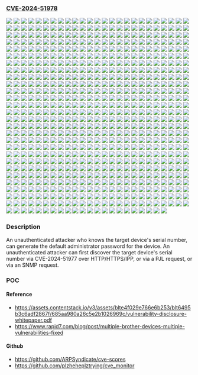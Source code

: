 ### [CVE-2024-51978](https://cve.mitre.org/cgi-bin/cvename.cgi?name=CVE-2024-51978)
![](https://img.shields.io/static/v1?label=Product&message=ADS-1250W&color=blue)
![](https://img.shields.io/static/v1?label=Product&message=ADS-1350W&color=blue)
![](https://img.shields.io/static/v1?label=Product&message=ADS-1700W&color=blue)
![](https://img.shields.io/static/v1?label=Product&message=ADS-1800W&color=blue)
![](https://img.shields.io/static/v1?label=Product&message=ADS-2400N&color=blue)
![](https://img.shields.io/static/v1?label=Product&message=ADS-2700W&color=blue)
![](https://img.shields.io/static/v1?label=Product&message=ADS-2700We&color=blue)
![](https://img.shields.io/static/v1?label=Product&message=ADS-2800W&color=blue)
![](https://img.shields.io/static/v1?label=Product&message=ADS-3000N&color=blue)
![](https://img.shields.io/static/v1?label=Product&message=ADS-3300W&color=blue)
![](https://img.shields.io/static/v1?label=Product&message=ADS-3600W&color=blue)
![](https://img.shields.io/static/v1?label=Product&message=ADS-4300N&color=blue)
![](https://img.shields.io/static/v1?label=Product&message=ADS-4500W&color=blue)
![](https://img.shields.io/static/v1?label=Product&message=ADS-4700W&color=blue)
![](https://img.shields.io/static/v1?label=Product&message=ADS-4900W&color=blue)
![](https://img.shields.io/static/v1?label=Product&message=DCP-1610W&color=blue)
![](https://img.shields.io/static/v1?label=Product&message=DCP-1610WE&color=blue)
![](https://img.shields.io/static/v1?label=Product&message=DCP-1610WR&color=blue)
![](https://img.shields.io/static/v1?label=Product&message=DCP-1612W&color=blue)
![](https://img.shields.io/static/v1?label=Product&message=DCP-1612WE&color=blue)
![](https://img.shields.io/static/v1?label=Product&message=DCP-1612WR&color=blue)
![](https://img.shields.io/static/v1?label=Product&message=DCP-1615NW&color=blue)
![](https://img.shields.io/static/v1?label=Product&message=DCP-1616NW&color=blue)
![](https://img.shields.io/static/v1?label=Product&message=DCP-1617NW&color=blue)
![](https://img.shields.io/static/v1?label=Product&message=DCP-1618W&color=blue)
![](https://img.shields.io/static/v1?label=Product&message=DCP-1622WE&color=blue)
![](https://img.shields.io/static/v1?label=Product&message=DCP-1623WE&color=blue)
![](https://img.shields.io/static/v1?label=Product&message=DCP-1623WR&color=blue)
![](https://img.shields.io/static/v1?label=Product&message=DCP-7090DW&color=blue)
![](https://img.shields.io/static/v1?label=Product&message=DCP-7180DN&color=blue)
![](https://img.shields.io/static/v1?label=Product&message=DCP-7189DW&color=blue)
![](https://img.shields.io/static/v1?label=Product&message=DCP-7190DN&color=blue)
![](https://img.shields.io/static/v1?label=Product&message=DCP-7190DW&color=blue)
![](https://img.shields.io/static/v1?label=Product&message=DCP-7195DW&color=blue)
![](https://img.shields.io/static/v1?label=Product&message=DCP-9030CDN&color=blue)
![](https://img.shields.io/static/v1?label=Product&message=DCP-B7520DW&color=blue)
![](https://img.shields.io/static/v1?label=Product&message=DCP-B7530DN&color=blue)
![](https://img.shields.io/static/v1?label=Product&message=DCP-B7535DW&color=blue)
![](https://img.shields.io/static/v1?label=Product&message=DCP-B7548W&color=blue)
![](https://img.shields.io/static/v1?label=Product&message=DCP-B7558W&color=blue)
![](https://img.shields.io/static/v1?label=Product&message=DCP-B7578DW&color=blue)
![](https://img.shields.io/static/v1?label=Product&message=DCP-B7600D&color=blue)
![](https://img.shields.io/static/v1?label=Product&message=DCP-B7600DB&color=blue)
![](https://img.shields.io/static/v1?label=Product&message=DCP-B7608W&color=blue)
![](https://img.shields.io/static/v1?label=Product&message=DCP-B7620DW&color=blue)
![](https://img.shields.io/static/v1?label=Product&message=DCP-B7620DWB&color=blue)
![](https://img.shields.io/static/v1?label=Product&message=DCP-B7628DW&color=blue)
![](https://img.shields.io/static/v1?label=Product&message=DCP-B7638DN&color=blue)
![](https://img.shields.io/static/v1?label=Product&message=DCP-B7640DW&color=blue)
![](https://img.shields.io/static/v1?label=Product&message=DCP-B7640DWB&color=blue)
![](https://img.shields.io/static/v1?label=Product&message=DCP-B7648DW&color=blue)
![](https://img.shields.io/static/v1?label=Product&message=DCP-B7650DW&color=blue)
![](https://img.shields.io/static/v1?label=Product&message=DCP-B7658DW&color=blue)
![](https://img.shields.io/static/v1?label=Product&message=DCP-C1210N&color=blue)
![](https://img.shields.io/static/v1?label=Product&message=DCP-C421W&color=blue)
![](https://img.shields.io/static/v1?label=Product&message=DCP-J1050DW&color=blue)
![](https://img.shields.io/static/v1?label=Product&message=DCP-J1100DW&color=blue)
![](https://img.shields.io/static/v1?label=Product&message=DCP-J1140DW&color=blue)
![](https://img.shields.io/static/v1?label=Product&message=DCP-J1200N&color=blue)
![](https://img.shields.io/static/v1?label=Product&message=DCP-J1200W(XL)&color=blue)
![](https://img.shields.io/static/v1?label=Product&message=DCP-J1200WE&color=blue)
![](https://img.shields.io/static/v1?label=Product&message=DCP-J1203N&color=blue)
![](https://img.shields.io/static/v1?label=Product&message=DCP-J1700DW&color=blue)
![](https://img.shields.io/static/v1?label=Product&message=DCP-J1800DW&color=blue)
![](https://img.shields.io/static/v1?label=Product&message=DCP-J1800N&color=blue)
![](https://img.shields.io/static/v1?label=Product&message=DCP-J4140N&color=blue)
![](https://img.shields.io/static/v1?label=Product&message=DCP-J4143N&color=blue)
![](https://img.shields.io/static/v1?label=Product&message=DCP-J4543N&color=blue)
![](https://img.shields.io/static/v1?label=Product&message=DCP-J526N&color=blue)
![](https://img.shields.io/static/v1?label=Product&message=DCP-J528N&color=blue)
![](https://img.shields.io/static/v1?label=Product&message=DCP-J572DW&color=blue)
![](https://img.shields.io/static/v1?label=Product&message=DCP-J572N&color=blue)
![](https://img.shields.io/static/v1?label=Product&message=DCP-J577N&color=blue)
![](https://img.shields.io/static/v1?label=Product&message=DCP-J582N&color=blue)
![](https://img.shields.io/static/v1?label=Product&message=DCP-J587N&color=blue)
![](https://img.shields.io/static/v1?label=Product&message=DCP-J772DW&color=blue)
![](https://img.shields.io/static/v1?label=Product&message=DCP-J774DW&color=blue)
![](https://img.shields.io/static/v1?label=Product&message=DCP-J914N&color=blue)
![](https://img.shields.io/static/v1?label=Product&message=DCP-J915N&color=blue)
![](https://img.shields.io/static/v1?label=Product&message=DCP-J928N-WB&color=blue)
![](https://img.shields.io/static/v1?label=Product&message=DCP-J972N&color=blue)
![](https://img.shields.io/static/v1?label=Product&message=DCP-J973N-W%2FB&color=blue)
![](https://img.shields.io/static/v1?label=Product&message=DCP-J978N-W%2FB&color=blue)
![](https://img.shields.io/static/v1?label=Product&message=DCP-J981N&color=blue)
![](https://img.shields.io/static/v1?label=Product&message=DCP-J982N-W%2FB&color=blue)
![](https://img.shields.io/static/v1?label=Product&message=DCP-J987N-B&color=blue)
![](https://img.shields.io/static/v1?label=Product&message=DCP-J987N-W&color=blue)
![](https://img.shields.io/static/v1?label=Product&message=DCP-J988N&color=blue)
![](https://img.shields.io/static/v1?label=Product&message=DCP-L1630W&color=blue)
![](https://img.shields.io/static/v1?label=Product&message=DCP-L1632W&color=blue)
![](https://img.shields.io/static/v1?label=Product&message=DCP-L1638W&color=blue)
![](https://img.shields.io/static/v1?label=Product&message=DCP-L1848W&color=blue)
![](https://img.shields.io/static/v1?label=Product&message=DCP-L2508DW&color=blue)
![](https://img.shields.io/static/v1?label=Product&message=DCP-L2518DW&color=blue)
![](https://img.shields.io/static/v1?label=Product&message=DCP-L2520DW&color=blue)
![](https://img.shields.io/static/v1?label=Product&message=DCP-L2520DWR&color=blue)
![](https://img.shields.io/static/v1?label=Product&message=DCP-L2530DW&color=blue)
![](https://img.shields.io/static/v1?label=Product&message=DCP-L2530DWR&color=blue)
![](https://img.shields.io/static/v1?label=Product&message=DCP-L2531DW&color=blue)
![](https://img.shields.io/static/v1?label=Product&message=DCP-L2532DW&color=blue)
![](https://img.shields.io/static/v1?label=Product&message=DCP-L2535DW&color=blue)
![](https://img.shields.io/static/v1?label=Product&message=DCP-L2537DW&color=blue)
![](https://img.shields.io/static/v1?label=Product&message=DCP-L2540DN&color=blue)
![](https://img.shields.io/static/v1?label=Product&message=DCP-L2540DNR&color=blue)
![](https://img.shields.io/static/v1?label=Product&message=DCP-L2540DW&color=blue)
![](https://img.shields.io/static/v1?label=Product&message=DCP-L2541DW&color=blue)
![](https://img.shields.io/static/v1?label=Product&message=DCP-L2548DW&color=blue)
![](https://img.shields.io/static/v1?label=Product&message=DCP-L2550DN&color=blue)
![](https://img.shields.io/static/v1?label=Product&message=DCP-L2550DNR&color=blue)
![](https://img.shields.io/static/v1?label=Product&message=DCP-L2550DW&color=blue)
![](https://img.shields.io/static/v1?label=Product&message=DCP-L2550DW(TWN)&color=blue)
![](https://img.shields.io/static/v1?label=Product&message=DCP-L2551DN&color=blue)
![](https://img.shields.io/static/v1?label=Product&message=DCP-L2551DW&color=blue)
![](https://img.shields.io/static/v1?label=Product&message=DCP-L2552DN&color=blue)
![](https://img.shields.io/static/v1?label=Product&message=DCP-L2560DW&color=blue)
![](https://img.shields.io/static/v1?label=Product&message=DCP-L2560DWR&color=blue)
![](https://img.shields.io/static/v1?label=Product&message=DCP-L2600D&color=blue)
![](https://img.shields.io/static/v1?label=Product&message=DCP-L2600DW&color=blue)
![](https://img.shields.io/static/v1?label=Product&message=DCP-L2605DW&color=blue)
![](https://img.shields.io/static/v1?label=Product&message=DCP-L2620DW&color=blue)
![](https://img.shields.io/static/v1?label=Product&message=DCP-L2622DW&color=blue)
![](https://img.shields.io/static/v1?label=Product&message=DCP-L2625DW&color=blue)
![](https://img.shields.io/static/v1?label=Product&message=DCP-L2627DW&color=blue)
![](https://img.shields.io/static/v1?label=Product&message=DCP-L2627DWE&color=blue)
![](https://img.shields.io/static/v1?label=Product&message=DCP-L2627DWXL&color=blue)
![](https://img.shields.io/static/v1?label=Product&message=DCP-L2628DW&color=blue)
![](https://img.shields.io/static/v1?label=Product&message=DCP-L2640DN&color=blue)
![](https://img.shields.io/static/v1?label=Product&message=DCP-L2640DW&color=blue)
![](https://img.shields.io/static/v1?label=Product&message=DCP-L2647DW&color=blue)
![](https://img.shields.io/static/v1?label=Product&message=DCP-L2648DW&color=blue)
![](https://img.shields.io/static/v1?label=Product&message=DCP-L2660DW&color=blue)
![](https://img.shields.io/static/v1?label=Product&message=DCP-L2665DW&color=blue)
![](https://img.shields.io/static/v1?label=Product&message=DCP-L2680DW&color=blue)
![](https://img.shields.io/static/v1?label=Product&message=DCP-L3510CDW&color=blue)
![](https://img.shields.io/static/v1?label=Product&message=DCP-L3515CDW&color=blue)
![](https://img.shields.io/static/v1?label=Product&message=DCP-L3517CDW&color=blue)
![](https://img.shields.io/static/v1?label=Product&message=DCP-L3520CDW&color=blue)
![](https://img.shields.io/static/v1?label=Product&message=DCP-L3520CDWE&color=blue)
![](https://img.shields.io/static/v1?label=Product&message=DCP-L3528CDW&color=blue)
![](https://img.shields.io/static/v1?label=Product&message=DCP-L3550CDW&color=blue)
![](https://img.shields.io/static/v1?label=Product&message=DCP-L3551CDW&color=blue)
![](https://img.shields.io/static/v1?label=Product&message=DCP-L3555CDW&color=blue)
![](https://img.shields.io/static/v1?label=Product&message=DCP-L3560CDW&color=blue)
![](https://img.shields.io/static/v1?label=Product&message=DCP-L3568CDW&color=blue)
![](https://img.shields.io/static/v1?label=Product&message=DCP-L5500DN&color=blue)
![](https://img.shields.io/static/v1?label=Product&message=DCP-L5502DN&color=blue)
![](https://img.shields.io/static/v1?label=Product&message=DCP-L5510DN&color=blue)
![](https://img.shields.io/static/v1?label=Product&message=DCP-L5510DW&color=blue)
![](https://img.shields.io/static/v1?label=Product&message=DCP-L5512DN&color=blue)
![](https://img.shields.io/static/v1?label=Product&message=DCP-L5518DN&color=blue)
![](https://img.shields.io/static/v1?label=Product&message=DCP-L5600DN&color=blue)
![](https://img.shields.io/static/v1?label=Product&message=DCP-L5602DN&color=blue)
![](https://img.shields.io/static/v1?label=Product&message=DCP-L5610DN&color=blue)
![](https://img.shields.io/static/v1?label=Product&message=DCP-L5650DN&color=blue)
![](https://img.shields.io/static/v1?label=Product&message=DCP-L5652DN&color=blue)
![](https://img.shields.io/static/v1?label=Product&message=DCP-L5660DN&color=blue)
![](https://img.shields.io/static/v1?label=Product&message=DCP-L5662DN&color=blue)
![](https://img.shields.io/static/v1?label=Product&message=DCP-L6600DW&color=blue)
![](https://img.shields.io/static/v1?label=Product&message=DCP-L8410CDW&color=blue)
![](https://img.shields.io/static/v1?label=Product&message=DCP-T220&color=blue)
![](https://img.shields.io/static/v1?label=Product&message=DCP-T225&color=blue)
![](https://img.shields.io/static/v1?label=Product&message=DCP-T226&color=blue)
![](https://img.shields.io/static/v1?label=Product&message=DCP-T230&color=blue)
![](https://img.shields.io/static/v1?label=Product&message=DCP-T236&color=blue)
![](https://img.shields.io/static/v1?label=Product&message=DCP-T238&color=blue)
![](https://img.shields.io/static/v1?label=Product&message=DCP-T420W&color=blue)
![](https://img.shields.io/static/v1?label=Product&message=DCP-T425W&color=blue)
![](https://img.shields.io/static/v1?label=Product&message=DCP-T426W&color=blue)
![](https://img.shields.io/static/v1?label=Product&message=DCP-T428W&color=blue)
![](https://img.shields.io/static/v1?label=Product&message=DCP-T430W&color=blue)
![](https://img.shields.io/static/v1?label=Product&message=DCP-T435W&color=blue)
![](https://img.shields.io/static/v1?label=Product&message=DCP-T436W&color=blue)
![](https://img.shields.io/static/v1?label=Product&message=DCP-T439W&color=blue)
![](https://img.shields.io/static/v1?label=Product&message=DCP-T510W&color=blue)
![](https://img.shields.io/static/v1?label=Product&message=DCP-T510W(for%20China)&color=blue)
![](https://img.shields.io/static/v1?label=Product&message=DCP-T520W&color=blue)
![](https://img.shields.io/static/v1?label=Product&message=DCP-T525W&color=blue)
![](https://img.shields.io/static/v1?label=Product&message=DCP-T530DW&color=blue)
![](https://img.shields.io/static/v1?label=Product&message=DCP-T535DW&color=blue)
![](https://img.shields.io/static/v1?label=Product&message=DCP-T536DW&color=blue)
![](https://img.shields.io/static/v1?label=Product&message=DCP-T710W&color=blue)
![](https://img.shields.io/static/v1?label=Product&message=DCP-T710W(for%20China)&color=blue)
![](https://img.shields.io/static/v1?label=Product&message=DCP-T720DW&color=blue)
![](https://img.shields.io/static/v1?label=Product&message=DCP-T725DW&color=blue)
![](https://img.shields.io/static/v1?label=Product&message=DCP-T730DW&color=blue)
![](https://img.shields.io/static/v1?label=Product&message=DCP-T735DW&color=blue)
![](https://img.shields.io/static/v1?label=Product&message=DCP-T820DW&color=blue)
![](https://img.shields.io/static/v1?label=Product&message=DCP-T825DW&color=blue)
![](https://img.shields.io/static/v1?label=Product&message=DCP-T830DW&color=blue)
![](https://img.shields.io/static/v1?label=Product&message=DCP-T835DW&color=blue)
![](https://img.shields.io/static/v1?label=Product&message=DS%2FMDS-940DW&color=blue)
![](https://img.shields.io/static/v1?label=Product&message=DS-740D&color=blue)
![](https://img.shields.io/static/v1?label=Product&message=FAX-L2700DN&color=blue)
![](https://img.shields.io/static/v1?label=Product&message=FAX-L2710DN&color=blue)
![](https://img.shields.io/static/v1?label=Product&message=FAX-L2800DW&color=blue)
![](https://img.shields.io/static/v1?label=Product&message=HL-1210W&color=blue)
![](https://img.shields.io/static/v1?label=Product&message=HL-1210WE&color=blue)
![](https://img.shields.io/static/v1?label=Product&message=HL-1210WR&color=blue)
![](https://img.shields.io/static/v1?label=Product&message=HL-1211W&color=blue)
![](https://img.shields.io/static/v1?label=Product&message=HL-1212W&color=blue)
![](https://img.shields.io/static/v1?label=Product&message=HL-1212WE&color=blue)
![](https://img.shields.io/static/v1?label=Product&message=HL-1212WR&color=blue)
![](https://img.shields.io/static/v1?label=Product&message=HL-1218W&color=blue)
![](https://img.shields.io/static/v1?label=Product&message=HL-1222WE&color=blue)
![](https://img.shields.io/static/v1?label=Product&message=HL-1223WE&color=blue)
![](https://img.shields.io/static/v1?label=Product&message=HL-1223WR&color=blue)
![](https://img.shields.io/static/v1?label=Product&message=HL-2560DN&color=blue)
![](https://img.shields.io/static/v1?label=Product&message=HL-2569DW&color=blue)
![](https://img.shields.io/static/v1?label=Product&message=HL-2590DN&color=blue)
![](https://img.shields.io/static/v1?label=Product&message=HL-2595DW&color=blue)
![](https://img.shields.io/static/v1?label=Product&message=HL-3160CDW&color=blue)
![](https://img.shields.io/static/v1?label=Product&message=HL-3190CDW&color=blue)
![](https://img.shields.io/static/v1?label=Product&message=HL-5590DN&color=blue)
![](https://img.shields.io/static/v1?label=Product&message=HL-5595DN&color=blue)
![](https://img.shields.io/static/v1?label=Product&message=HL-5595DNH&color=blue)
![](https://img.shields.io/static/v1?label=Product&message=HL-B2050DN&color=blue)
![](https://img.shields.io/static/v1?label=Product&message=HL-B2080DW&color=blue)
![](https://img.shields.io/static/v1?label=Product&message=HL-B2100D&color=blue)
![](https://img.shields.io/static/v1?label=Product&message=HL-B2100DB&color=blue)
![](https://img.shields.io/static/v1?label=Product&message=HL-B2150W&color=blue)
![](https://img.shields.io/static/v1?label=Product&message=HL-B2158W&color=blue)
![](https://img.shields.io/static/v1?label=Product&message=HL-B2180DW&color=blue)
![](https://img.shields.io/static/v1?label=Product&message=HL-B2180DWB&color=blue)
![](https://img.shields.io/static/v1?label=Product&message=HL-B2181DW&color=blue)
![](https://img.shields.io/static/v1?label=Product&message=HL-B2188DW&color=blue)
![](https://img.shields.io/static/v1?label=Product&message=HL-EX415DW&color=blue)
![](https://img.shields.io/static/v1?label=Product&message=HL-EX470W&color=blue)
![](https://img.shields.io/static/v1?label=Product&message=HL-J6000CDW&color=blue)
![](https://img.shields.io/static/v1?label=Product&message=HL-J6000DW&color=blue)
![](https://img.shields.io/static/v1?label=Product&message=HL-J6010DW&color=blue)
![](https://img.shields.io/static/v1?label=Product&message=HL-J6100DW&color=blue)
![](https://img.shields.io/static/v1?label=Product&message=HL-J7010CDW&color=blue)
![](https://img.shields.io/static/v1?label=Product&message=HL-JF1&color=blue)
![](https://img.shields.io/static/v1?label=Product&message=HL-L1230W&color=blue)
![](https://img.shields.io/static/v1?label=Product&message=HL-L1232W&color=blue)
![](https://img.shields.io/static/v1?label=Product&message=HL-L1238W&color=blue)
![](https://img.shields.io/static/v1?label=Product&message=HL-L1808W&color=blue)
![](https://img.shields.io/static/v1?label=Product&message=HL-L2305W&color=blue)
![](https://img.shields.io/static/v1?label=Product&message=HL-L2315DW&color=blue)
![](https://img.shields.io/static/v1?label=Product&message=HL-L2325DW&color=blue)
![](https://img.shields.io/static/v1?label=Product&message=HL-L2340DW&color=blue)
![](https://img.shields.io/static/v1?label=Product&message=HL-L2340DWR&color=blue)
![](https://img.shields.io/static/v1?label=Product&message=HL-L2350DW&color=blue)
![](https://img.shields.io/static/v1?label=Product&message=HL-L2350DWR&color=blue)
![](https://img.shields.io/static/v1?label=Product&message=HL-L2351DW&color=blue)
![](https://img.shields.io/static/v1?label=Product&message=HL-L2352DW&color=blue)
![](https://img.shields.io/static/v1?label=Product&message=HL-L2357DW&color=blue)
![](https://img.shields.io/static/v1?label=Product&message=HL-L2360DN&color=blue)
![](https://img.shields.io/static/v1?label=Product&message=HL-L2360DNR&color=blue)
![](https://img.shields.io/static/v1?label=Product&message=HL-L2360DW&color=blue)
![](https://img.shields.io/static/v1?label=Product&message=HL-L2365DW&color=blue)
![](https://img.shields.io/static/v1?label=Product&message=HL-L2365DWR&color=blue)
![](https://img.shields.io/static/v1?label=Product&message=HL-L2366DW&color=blue)
![](https://img.shields.io/static/v1?label=Product&message=HL-L2370DN&color=blue)
![](https://img.shields.io/static/v1?label=Product&message=HL-L2370DNR&color=blue)
![](https://img.shields.io/static/v1?label=Product&message=HL-L2370DW&color=blue)
![](https://img.shields.io/static/v1?label=Product&message=HL-L2370DWXL&color=blue)
![](https://img.shields.io/static/v1?label=Product&message=HL-L2371DN&color=blue)
![](https://img.shields.io/static/v1?label=Product&message=HL-L2372DN&color=blue)
![](https://img.shields.io/static/v1?label=Product&message=HL-L2375DW&color=blue)
![](https://img.shields.io/static/v1?label=Product&message=HL-L2375DWR&color=blue)
![](https://img.shields.io/static/v1?label=Product&message=HL-L2376DW&color=blue)
![](https://img.shields.io/static/v1?label=Product&message=HL-L2380DW&color=blue)
![](https://img.shields.io/static/v1?label=Product&message=HL-L2385DW&color=blue)
![](https://img.shields.io/static/v1?label=Product&message=HL-L2386DW&color=blue)
![](https://img.shields.io/static/v1?label=Product&message=HL-L2390DW&color=blue)
![](https://img.shields.io/static/v1?label=Product&message=HL-L2395DW&color=blue)
![](https://img.shields.io/static/v1?label=Product&message=HL-L2400DW&color=blue)
![](https://img.shields.io/static/v1?label=Product&message=HL-L2400DWE&color=blue)
![](https://img.shields.io/static/v1?label=Product&message=HL-L2405W&color=blue)
![](https://img.shields.io/static/v1?label=Product&message=HL-L2420DW&color=blue)
![](https://img.shields.io/static/v1?label=Product&message=HL-L2425DW&color=blue)
![](https://img.shields.io/static/v1?label=Product&message=HL-L2440DW&color=blue)
![](https://img.shields.io/static/v1?label=Product&message=HL-L2445DW&color=blue)
![](https://img.shields.io/static/v1?label=Product&message=HL-L2447DW&color=blue)
![](https://img.shields.io/static/v1?label=Product&message=HL-L2460DN&color=blue)
![](https://img.shields.io/static/v1?label=Product&message=HL-L2460DW&color=blue)
![](https://img.shields.io/static/v1?label=Product&message=HL-L2460DWXL&color=blue)
![](https://img.shields.io/static/v1?label=Product&message=HL-L2461DN&color=blue)
![](https://img.shields.io/static/v1?label=Product&message=HL-L2464DW&color=blue)
![](https://img.shields.io/static/v1?label=Product&message=HL-L2465DW&color=blue)
![](https://img.shields.io/static/v1?label=Product&message=HL-L2467DW&color=blue)
![](https://img.shields.io/static/v1?label=Product&message=HL-L2475DW&color=blue)
![](https://img.shields.io/static/v1?label=Product&message=HL-L2480DW&color=blue)
![](https://img.shields.io/static/v1?label=Product&message=HL-L2865DW&color=blue)
![](https://img.shields.io/static/v1?label=Product&message=HL-L3210CW&color=blue)
![](https://img.shields.io/static/v1?label=Product&message=HL-L3215CW&color=blue)
![](https://img.shields.io/static/v1?label=Product&message=HL-L3220CDW&color=blue)
![](https://img.shields.io/static/v1?label=Product&message=HL-L3220CW&color=blue)
![](https://img.shields.io/static/v1?label=Product&message=HL-L3220CWE&color=blue)
![](https://img.shields.io/static/v1?label=Product&message=HL-L3228CDW&color=blue)
![](https://img.shields.io/static/v1?label=Product&message=HL-L3230CDN&color=blue)
![](https://img.shields.io/static/v1?label=Product&message=HL-L3230CDW&color=blue)
![](https://img.shields.io/static/v1?label=Product&message=HL-L3240CDW&color=blue)
![](https://img.shields.io/static/v1?label=Product&message=HL-L3270CDW&color=blue)
![](https://img.shields.io/static/v1?label=Product&message=HL-L3280CDW&color=blue)
![](https://img.shields.io/static/v1?label=Product&message=HL-L3288CDW&color=blue)
![](https://img.shields.io/static/v1?label=Product&message=HL-L3290CDW&color=blue)
![](https://img.shields.io/static/v1?label=Product&message=HL-L3295CDW&color=blue)
![](https://img.shields.io/static/v1?label=Product&message=HL-L3300CDW&color=blue)
![](https://img.shields.io/static/v1?label=Product&message=HL-L5050DN&color=blue)
![](https://img.shields.io/static/v1?label=Product&message=HL-L5100DN&color=blue)
![](https://img.shields.io/static/v1?label=Product&message=HL-L5100DNT&color=blue)
![](https://img.shields.io/static/v1?label=Product&message=HL-L5102DW&color=blue)
![](https://img.shields.io/static/v1?label=Product&message=HL-L5200DW&color=blue)
![](https://img.shields.io/static/v1?label=Product&message=HL-L5200DWT&color=blue)
![](https://img.shields.io/static/v1?label=Product&message=HL-L5202DW&color=blue)
![](https://img.shields.io/static/v1?label=Product&message=HL-L5210DN&color=blue)
![](https://img.shields.io/static/v1?label=Product&message=HL-L5210DW&color=blue)
![](https://img.shields.io/static/v1?label=Product&message=HL-L5210DWT&color=blue)
![](https://img.shields.io/static/v1?label=Product&message=HL-L5212DN&color=blue)
![](https://img.shields.io/static/v1?label=Product&message=HL-L5212DW&color=blue)
![](https://img.shields.io/static/v1?label=Product&message=HL-L5215DN&color=blue)
![](https://img.shields.io/static/v1?label=Product&message=HL-L5215DW&color=blue)
![](https://img.shields.io/static/v1?label=Product&message=HL-L5218DN&color=blue)
![](https://img.shields.io/static/v1?label=Product&message=HL-L5228DW&color=blue)
![](https://img.shields.io/static/v1?label=Product&message=HL-L6200DW&color=blue)
![](https://img.shields.io/static/v1?label=Product&message=HL-L6200DWT&color=blue)
![](https://img.shields.io/static/v1?label=Product&message=HL-L6202DW&color=blue)
![](https://img.shields.io/static/v1?label=Product&message=HL-L6210DW&color=blue)
![](https://img.shields.io/static/v1?label=Product&message=HL-L6210DWT&color=blue)
![](https://img.shields.io/static/v1?label=Product&message=HL-L6217DW&color=blue)
![](https://img.shields.io/static/v1?label=Product&message=HL-L6250DN&color=blue)
![](https://img.shields.io/static/v1?label=Product&message=HL-L6250DW&color=blue)
![](https://img.shields.io/static/v1?label=Product&message=HL-L6300DW&color=blue)
![](https://img.shields.io/static/v1?label=Product&message=HL-L6300DWT&color=blue)
![](https://img.shields.io/static/v1?label=Product&message=HL-L6310DW&color=blue)
![](https://img.shields.io/static/v1?label=Product&message=HL-L6400DW&color=blue)
![](https://img.shields.io/static/v1?label=Product&message=HL-L6400DWG&color=blue)
![](https://img.shields.io/static/v1?label=Product&message=HL-L6400DWT&color=blue)
![](https://img.shields.io/static/v1?label=Product&message=HL-L6402DW&color=blue)
![](https://img.shields.io/static/v1?label=Product&message=HL-L6410DN&color=blue)
![](https://img.shields.io/static/v1?label=Product&message=HL-L6412DW&color=blue)
![](https://img.shields.io/static/v1?label=Product&message=HL-L6415DN%20CSP&color=blue)
![](https://img.shields.io/static/v1?label=Product&message=HL-L6415DN&color=blue)
![](https://img.shields.io/static/v1?label=Product&message=HL-L6415DW&color=blue)
![](https://img.shields.io/static/v1?label=Product&message=HL-L6415DWT&color=blue)
![](https://img.shields.io/static/v1?label=Product&message=HL-L6418DW&color=blue)
![](https://img.shields.io/static/v1?label=Product&message=HL-L6450DW&color=blue)
![](https://img.shields.io/static/v1?label=Product&message=HL-L8230CDW&color=blue)
![](https://img.shields.io/static/v1?label=Product&message=HL-L8240CDW&color=blue)
![](https://img.shields.io/static/v1?label=Product&message=HL-L8245CDW&color=blue)
![](https://img.shields.io/static/v1?label=Product&message=HL-L8260CDN&color=blue)
![](https://img.shields.io/static/v1?label=Product&message=HL-L8260CDW&color=blue)
![](https://img.shields.io/static/v1?label=Product&message=HL-L8360CDW&color=blue)
![](https://img.shields.io/static/v1?label=Product&message=HL-L8360CDWT&color=blue)
![](https://img.shields.io/static/v1?label=Product&message=HL-L9310CDW&color=blue)
![](https://img.shields.io/static/v1?label=Product&message=HL-L9410CDN&color=blue)
![](https://img.shields.io/static/v1?label=Product&message=HL-L9430CDN&color=blue)
![](https://img.shields.io/static/v1?label=Product&message=HL-L9470CDN&color=blue)
![](https://img.shields.io/static/v1?label=Product&message=HL-T4000DW&color=blue)
![](https://img.shields.io/static/v1?label=Product&message=MFC-1910W&color=blue)
![](https://img.shields.io/static/v1?label=Product&message=MFC-1910WE&color=blue)
![](https://img.shields.io/static/v1?label=Product&message=MFC-1911NW&color=blue)
![](https://img.shields.io/static/v1?label=Product&message=MFC-1911W&color=blue)
![](https://img.shields.io/static/v1?label=Product&message=MFC-1912WR&color=blue)
![](https://img.shields.io/static/v1?label=Product&message=MFC-1915W&color=blue)
![](https://img.shields.io/static/v1?label=Product&message=MFC-1916NW&color=blue)
![](https://img.shields.io/static/v1?label=Product&message=MFC-1919NW&color=blue)
![](https://img.shields.io/static/v1?label=Product&message=MFC-4340DWE&color=blue)
![](https://img.shields.io/static/v1?label=Product&message=MFC-7880DN&color=blue)
![](https://img.shields.io/static/v1?label=Product&message=MFC-7889DW&color=blue)
![](https://img.shields.io/static/v1?label=Product&message=MFC-7890DN&color=blue)
![](https://img.shields.io/static/v1?label=Product&message=MFC-7895DW&color=blue)
![](https://img.shields.io/static/v1?label=Product&message=MFC-8530DN&color=blue)
![](https://img.shields.io/static/v1?label=Product&message=MFC-8540DN&color=blue)
![](https://img.shields.io/static/v1?label=Product&message=MFC-9150CDN&color=blue)
![](https://img.shields.io/static/v1?label=Product&message=MFC-9350CDW&color=blue)
![](https://img.shields.io/static/v1?label=Product&message=MFC-B7715DW&color=blue)
![](https://img.shields.io/static/v1?label=Product&message=MFC-B7720DN&color=blue)
![](https://img.shields.io/static/v1?label=Product&message=MFC-B7800DN&color=blue)
![](https://img.shields.io/static/v1?label=Product&message=MFC-B7810DW&color=blue)
![](https://img.shields.io/static/v1?label=Product&message=MFC-B7810DWB&color=blue)
![](https://img.shields.io/static/v1?label=Product&message=MFC-B7811DW&color=blue)
![](https://img.shields.io/static/v1?label=Product&message=MFC-EX670W&color=blue)
![](https://img.shields.io/static/v1?label=Product&message=MFC-EX910&color=blue)
![](https://img.shields.io/static/v1?label=Product&message=MFC-EX915DW&color=blue)
![](https://img.shields.io/static/v1?label=Product&message=MFC-J1010DW&color=blue)
![](https://img.shields.io/static/v1?label=Product&message=MFC-J1012DW&color=blue)
![](https://img.shields.io/static/v1?label=Product&message=MFC-J1170DW&color=blue)
![](https://img.shields.io/static/v1?label=Product&message=MFC-J1205W(XL)&color=blue)
![](https://img.shields.io/static/v1?label=Product&message=MFC-J1215W&color=blue)
![](https://img.shields.io/static/v1?label=Product&message=MFC-J1300DW&color=blue)
![](https://img.shields.io/static/v1?label=Product&message=MFC-J1500N&color=blue)
![](https://img.shields.io/static/v1?label=Product&message=MFC-J1605DN&color=blue)
![](https://img.shields.io/static/v1?label=Product&message=MFC-J1800DW&color=blue)
![](https://img.shields.io/static/v1?label=Product&message=MFC-J2330DW&color=blue)
![](https://img.shields.io/static/v1?label=Product&message=MFC-J2340DW&color=blue)
![](https://img.shields.io/static/v1?label=Product&message=MFC-J2730DW&color=blue)
![](https://img.shields.io/static/v1?label=Product&message=MFC-J2740DW&color=blue)
![](https://img.shields.io/static/v1?label=Product&message=MFC-J3530DW&color=blue)
![](https://img.shields.io/static/v1?label=Product&message=MFC-J3540DW&color=blue)
![](https://img.shields.io/static/v1?label=Product&message=MFC-J3930DW&color=blue)
![](https://img.shields.io/static/v1?label=Product&message=MFC-J3940DW&color=blue)
![](https://img.shields.io/static/v1?label=Product&message=MFC-J4335DW(XL)&color=blue)
![](https://img.shields.io/static/v1?label=Product&message=MFC-J4340DW(XL)&color=blue)
![](https://img.shields.io/static/v1?label=Product&message=MFC-J4345DW%20XL&color=blue)
![](https://img.shields.io/static/v1?label=Product&message=MFC-J4440DW&color=blue)
![](https://img.shields.io/static/v1?label=Product&message=MFC-J4440N&color=blue)
![](https://img.shields.io/static/v1?label=Product&message=MFC-J4443N&color=blue)
![](https://img.shields.io/static/v1?label=Product&message=MFC-J4535DW(XL)&color=blue)
![](https://img.shields.io/static/v1?label=Product&message=MFC-J4540DW(XL)&color=blue)
![](https://img.shields.io/static/v1?label=Product&message=MFC-J4540N&color=blue)
![](https://img.shields.io/static/v1?label=Product&message=MFC-J491DW&color=blue)
![](https://img.shields.io/static/v1?label=Product&message=MFC-J4940DN&color=blue)
![](https://img.shields.io/static/v1?label=Product&message=MFC-J497DW&color=blue)
![](https://img.shields.io/static/v1?label=Product&message=MFC-J5330DW&color=blue)
![](https://img.shields.io/static/v1?label=Product&message=MFC-J5335DW&color=blue)
![](https://img.shields.io/static/v1?label=Product&message=MFC-J5340DW&color=blue)
![](https://img.shields.io/static/v1?label=Product&message=MFC-J5340DWE&color=blue)
![](https://img.shields.io/static/v1?label=Product&message=MFC-J5345DW&color=blue)
![](https://img.shields.io/static/v1?label=Product&message=MFC-J5630CDW&color=blue)
![](https://img.shields.io/static/v1?label=Product&message=MFC-J5730DW&color=blue)
![](https://img.shields.io/static/v1?label=Product&message=MFC-J5740DW&color=blue)
![](https://img.shields.io/static/v1?label=Product&message=MFC-J5800CDW&color=blue)
![](https://img.shields.io/static/v1?label=Product&message=MFC-J5830DW&color=blue)
![](https://img.shields.io/static/v1?label=Product&message=MFC-J5845DW(XL)&color=blue)
![](https://img.shields.io/static/v1?label=Product&message=MFC-J5855DW%20XL&color=blue)
![](https://img.shields.io/static/v1?label=Product&message=MFC-J5855DW&color=blue)
![](https://img.shields.io/static/v1?label=Product&message=MFC-J5930DW&color=blue)
![](https://img.shields.io/static/v1?label=Product&message=MFC-J5945DW&color=blue)
![](https://img.shields.io/static/v1?label=Product&message=MFC-J5955DW&color=blue)
![](https://img.shields.io/static/v1?label=Product&message=MFC-J6530DW&color=blue)
![](https://img.shields.io/static/v1?label=Product&message=MFC-J6535DW&color=blue)
![](https://img.shields.io/static/v1?label=Product&message=MFC-J6540DW&color=blue)
![](https://img.shields.io/static/v1?label=Product&message=MFC-J6540DWE&color=blue)
![](https://img.shields.io/static/v1?label=Product&message=MFC-J6555DW%20XL&color=blue)
![](https://img.shields.io/static/v1?label=Product&message=MFC-J6555DW&color=blue)
![](https://img.shields.io/static/v1?label=Product&message=MFC-J6580CDW&color=blue)
![](https://img.shields.io/static/v1?label=Product&message=MFC-J6583CDW&color=blue)
![](https://img.shields.io/static/v1?label=Product&message=MFC-J6730DW&color=blue)
![](https://img.shields.io/static/v1?label=Product&message=MFC-J6740DW&color=blue)
![](https://img.shields.io/static/v1?label=Product&message=MFC-J690DW&color=blue)
![](https://img.shields.io/static/v1?label=Product&message=MFC-J6930DW&color=blue)
![](https://img.shields.io/static/v1?label=Product&message=MFC-J6935DW&color=blue)
![](https://img.shields.io/static/v1?label=Product&message=MFC-J6940DW&color=blue)
![](https://img.shields.io/static/v1?label=Product&message=MFC-J6945DW&color=blue)
![](https://img.shields.io/static/v1?label=Product&message=MFC-J6947DW&color=blue)
![](https://img.shields.io/static/v1?label=Product&message=MFC-J6955DW&color=blue)
![](https://img.shields.io/static/v1?label=Product&message=MFC-J6957DW&color=blue)
![](https://img.shields.io/static/v1?label=Product&message=MFC-J6959DW&color=blue)
![](https://img.shields.io/static/v1?label=Product&message=MFC-J6980CDW&color=blue)
![](https://img.shields.io/static/v1?label=Product&message=MFC-J6983CDW&color=blue)
![](https://img.shields.io/static/v1?label=Product&message=MFC-J6995CDW&color=blue)
![](https://img.shields.io/static/v1?label=Product&message=MFC-J6997CDW&color=blue)
![](https://img.shields.io/static/v1?label=Product&message=MFC-J6999CDW&color=blue)
![](https://img.shields.io/static/v1?label=Product&message=MFC-J7100CDW&color=blue)
![](https://img.shields.io/static/v1?label=Product&message=MFC-J7300CDW&color=blue)
![](https://img.shields.io/static/v1?label=Product&message=MFC-J738DN&color=blue)
![](https://img.shields.io/static/v1?label=Product&message=MFC-J738DWN&color=blue)
![](https://img.shields.io/static/v1?label=Product&message=MFC-J739DN&color=blue)
![](https://img.shields.io/static/v1?label=Product&message=MFC-J739DWN&color=blue)
![](https://img.shields.io/static/v1?label=Product&message=MFC-J7500CDW&color=blue)
![](https://img.shields.io/static/v1?label=Product&message=MFC-J7600CDW&color=blue)
![](https://img.shields.io/static/v1?label=Product&message=MFC-J7700CDW&color=blue)
![](https://img.shields.io/static/v1?label=Product&message=MFC-J805DW%20XL&color=blue)
![](https://img.shields.io/static/v1?label=Product&message=MFC-J805DW&color=blue)
![](https://img.shields.io/static/v1?label=Product&message=MFC-J815DW%20XL&color=blue)
![](https://img.shields.io/static/v1?label=Product&message=MFC-J890DW&color=blue)
![](https://img.shields.io/static/v1?label=Product&message=MFC-J893N&color=blue)
![](https://img.shields.io/static/v1?label=Product&message=MFC-J895DW&color=blue)
![](https://img.shields.io/static/v1?label=Product&message=MFC-J898N&color=blue)
![](https://img.shields.io/static/v1?label=Product&message=MFC-J904N&color=blue)
![](https://img.shields.io/static/v1?label=Product&message=MFC-J905N&color=blue)
![](https://img.shields.io/static/v1?label=Product&message=MFC-J926N-WB&color=blue)
![](https://img.shields.io/static/v1?label=Product&message=MFC-J939DN&color=blue)
![](https://img.shields.io/static/v1?label=Product&message=MFC-J939DWN&color=blue)
![](https://img.shields.io/static/v1?label=Product&message=MFC-J995DW%20XL&color=blue)
![](https://img.shields.io/static/v1?label=Product&message=MFC-J995DW&color=blue)
![](https://img.shields.io/static/v1?label=Product&message=MFC-J998DN&color=blue)
![](https://img.shields.io/static/v1?label=Product&message=MFC-J998DWN&color=blue)
![](https://img.shields.io/static/v1?label=Product&message=MFC-L2680W&color=blue)
![](https://img.shields.io/static/v1?label=Product&message=MFC-L2685DW&color=blue)
![](https://img.shields.io/static/v1?label=Product&message=MFC-L2690DW&color=blue)
![](https://img.shields.io/static/v1?label=Product&message=MFC-L2700DN&color=blue)
![](https://img.shields.io/static/v1?label=Product&message=MFC-L2700DW&color=blue)
![](https://img.shields.io/static/v1?label=Product&message=MFC-L2700DW(ASA)&color=blue)
![](https://img.shields.io/static/v1?label=Product&message=MFC-L2700DWR&color=blue)
![](https://img.shields.io/static/v1?label=Product&message=MFC-L2701DW&color=blue)
![](https://img.shields.io/static/v1?label=Product&message=MFC-L2703DW&color=blue)
![](https://img.shields.io/static/v1?label=Product&message=MFC-L2705DW&color=blue)
![](https://img.shields.io/static/v1?label=Product&message=MFC-L2707DW&color=blue)
![](https://img.shields.io/static/v1?label=Product&message=MFC-L2710DN&color=blue)
![](https://img.shields.io/static/v1?label=Product&message=MFC-L2710DNR&color=blue)
![](https://img.shields.io/static/v1?label=Product&message=MFC-L2710DW&color=blue)
![](https://img.shields.io/static/v1?label=Product&message=MFC-L2710DWR&color=blue)
![](https://img.shields.io/static/v1?label=Product&message=MFC-L2712DN&color=blue)
![](https://img.shields.io/static/v1?label=Product&message=MFC-L2712DW&color=blue)
![](https://img.shields.io/static/v1?label=Product&message=MFC-L2713DW&color=blue)
![](https://img.shields.io/static/v1?label=Product&message=MFC-L2715DW&color=blue)
![](https://img.shields.io/static/v1?label=Product&message=MFC-L2715DW(for%20Tiwan%2C%20Koria)&color=blue)
![](https://img.shields.io/static/v1?label=Product&message=MFC-L2716DW&color=blue)
![](https://img.shields.io/static/v1?label=Product&message=MFC-L2717DW&color=blue)
![](https://img.shields.io/static/v1?label=Product&message=MFC-L2720DN&color=blue)
![](https://img.shields.io/static/v1?label=Product&message=MFC-L2720DW&color=blue)
![](https://img.shields.io/static/v1?label=Product&message=MFC-L2720DWR&color=blue)
![](https://img.shields.io/static/v1?label=Product&message=MFC-L2730DN&color=blue)
![](https://img.shields.io/static/v1?label=Product&message=MFC-L2730DW&color=blue)
![](https://img.shields.io/static/v1?label=Product&message=MFC-L2730DWR&color=blue)
![](https://img.shields.io/static/v1?label=Product&message=MFC-L2732DW&color=blue)
![](https://img.shields.io/static/v1?label=Product&message=MFC-L2740DW&color=blue)
![](https://img.shields.io/static/v1?label=Product&message=MFC-L2740DWR&color=blue)
![](https://img.shields.io/static/v1?label=Product&message=MFC-L2750DW&color=blue)
![](https://img.shields.io/static/v1?label=Product&message=MFC-L2750DWR&color=blue)
![](https://img.shields.io/static/v1?label=Product&message=MFC-L2750DWXL&color=blue)
![](https://img.shields.io/static/v1?label=Product&message=MFC-L2751DW&color=blue)
![](https://img.shields.io/static/v1?label=Product&message=MFC-L2760DW&color=blue)
![](https://img.shields.io/static/v1?label=Product&message=MFC-L2765DW&color=blue)
![](https://img.shields.io/static/v1?label=Product&message=MFC-L2770DW&color=blue)
![](https://img.shields.io/static/v1?label=Product&message=MFC-L2771DW&color=blue)
![](https://img.shields.io/static/v1?label=Product&message=MFC-L2800DW&color=blue)
![](https://img.shields.io/static/v1?label=Product&message=MFC-L2802DN&color=blue)
![](https://img.shields.io/static/v1?label=Product&message=MFC-L2802DW&color=blue)
![](https://img.shields.io/static/v1?label=Product&message=MFC-L2805DW&color=blue)
![](https://img.shields.io/static/v1?label=Product&message=MFC-L2806DW&color=blue)
![](https://img.shields.io/static/v1?label=Product&message=MFC-L2807DW&color=blue)
![](https://img.shields.io/static/v1?label=Product&message=MFC-L2817DW&color=blue)
![](https://img.shields.io/static/v1?label=Product&message=MFC-L2820DW&color=blue)
![](https://img.shields.io/static/v1?label=Product&message=MFC-L2820DWXL&color=blue)
![](https://img.shields.io/static/v1?label=Product&message=MFC-L2827DW&color=blue)
![](https://img.shields.io/static/v1?label=Product&message=MFC-L2827DWXL&color=blue)
![](https://img.shields.io/static/v1?label=Product&message=MFC-L2835DW&color=blue)
![](https://img.shields.io/static/v1?label=Product&message=MFC-L2860DW&color=blue)
![](https://img.shields.io/static/v1?label=Product&message=MFC-L2860DWE&color=blue)
![](https://img.shields.io/static/v1?label=Product&message=MFC-L2861DW&color=blue)
![](https://img.shields.io/static/v1?label=Product&message=MFC-L2862DW&color=blue)
![](https://img.shields.io/static/v1?label=Product&message=MFC-L2880DW&color=blue)
![](https://img.shields.io/static/v1?label=Product&message=MFC-L2880DWXL&color=blue)
![](https://img.shields.io/static/v1?label=Product&message=MFC-L2885DW&color=blue)
![](https://img.shields.io/static/v1?label=Product&message=MFC-L2886DW&color=blue)
![](https://img.shields.io/static/v1?label=Product&message=MFC-L2900DW&color=blue)
![](https://img.shields.io/static/v1?label=Product&message=MFC-L2900DWXL&color=blue)
![](https://img.shields.io/static/v1?label=Product&message=MFC-L2920DW&color=blue)
![](https://img.shields.io/static/v1?label=Product&message=MFC-L2922DW&color=blue)
![](https://img.shields.io/static/v1?label=Product&message=MFC-L2960DW&color=blue)
![](https://img.shields.io/static/v1?label=Product&message=MFC-L2980DW&color=blue)
![](https://img.shields.io/static/v1?label=Product&message=MFC-L3710CDW&color=blue)
![](https://img.shields.io/static/v1?label=Product&message=MFC-L3720CDW&color=blue)
![](https://img.shields.io/static/v1?label=Product&message=MFC-L3730CDN&color=blue)
![](https://img.shields.io/static/v1?label=Product&message=MFC-L3735CDN&color=blue)
![](https://img.shields.io/static/v1?label=Product&message=MFC-L3740CDW&color=blue)
![](https://img.shields.io/static/v1?label=Product&message=MFC-L3740CDWE&color=blue)
![](https://img.shields.io/static/v1?label=Product&message=MFC-L3745CDW&color=blue)
![](https://img.shields.io/static/v1?label=Product&message=MFC-L3750CDW&color=blue)
![](https://img.shields.io/static/v1?label=Product&message=MFC-L3755CDW&color=blue)
![](https://img.shields.io/static/v1?label=Product&message=MFC-L3760CDW&color=blue)
![](https://img.shields.io/static/v1?label=Product&message=MFC-L3765CDW&color=blue)
![](https://img.shields.io/static/v1?label=Product&message=MFC-L3768CDW&color=blue)
![](https://img.shields.io/static/v1?label=Product&message=MFC-L3770CDW&color=blue)
![](https://img.shields.io/static/v1?label=Product&message=MFC-L3780CDW&color=blue)
![](https://img.shields.io/static/v1?label=Product&message=MFC-L5700DN&color=blue)
![](https://img.shields.io/static/v1?label=Product&message=MFC-L5700DW&color=blue)
![](https://img.shields.io/static/v1?label=Product&message=MFC-L5702DW&color=blue)
![](https://img.shields.io/static/v1?label=Product&message=MFC-L5710DN&color=blue)
![](https://img.shields.io/static/v1?label=Product&message=MFC-L5710DW&color=blue)
![](https://img.shields.io/static/v1?label=Product&message=MFC-L5715DN&color=blue)
![](https://img.shields.io/static/v1?label=Product&message=MFC-L5715DW&color=blue)
![](https://img.shields.io/static/v1?label=Product&message=MFC-L5717DW&color=blue)
![](https://img.shields.io/static/v1?label=Product&message=MFC-L5718DN&color=blue)
![](https://img.shields.io/static/v1?label=Product&message=MFC-L5728DW&color=blue)
![](https://img.shields.io/static/v1?label=Product&message=MFC-L5750DW&color=blue)
![](https://img.shields.io/static/v1?label=Product&message=MFC-L5755DW&color=blue)
![](https://img.shields.io/static/v1?label=Product&message=MFC-L5800DW&color=blue)
![](https://img.shields.io/static/v1?label=Product&message=MFC-L5802DW&color=blue)
![](https://img.shields.io/static/v1?label=Product&message=MFC-L5850DW&color=blue)
![](https://img.shields.io/static/v1?label=Product&message=MFC-L5900DW&color=blue)
![](https://img.shields.io/static/v1?label=Product&message=MFC-L5902DW&color=blue)
![](https://img.shields.io/static/v1?label=Product&message=MFC-L5912DW&color=blue)
![](https://img.shields.io/static/v1?label=Product&message=MFC-L5915DW&color=blue)
![](https://img.shields.io/static/v1?label=Product&message=MFC-L6700DW&color=blue)
![](https://img.shields.io/static/v1?label=Product&message=MFC-L6702DW&color=blue)
![](https://img.shields.io/static/v1?label=Product&message=MFC-L6710DW&color=blue)
![](https://img.shields.io/static/v1?label=Product&message=MFC-L6720DW&color=blue)
![](https://img.shields.io/static/v1?label=Product&message=MFC-L6750DW&color=blue)
![](https://img.shields.io/static/v1?label=Product&message=MFC-L6800DW&color=blue)
![](https://img.shields.io/static/v1?label=Product&message=MFC-L6810DW&color=blue)
![](https://img.shields.io/static/v1?label=Product&message=MFC-L6820DW&color=blue)
![](https://img.shields.io/static/v1?label=Product&message=MFC-L6900DW&color=blue)
![](https://img.shields.io/static/v1?label=Product&message=MFC-L6900DWG&color=blue)
![](https://img.shields.io/static/v1?label=Product&message=MFC-L6902DW&color=blue)
![](https://img.shields.io/static/v1?label=Product&message=MFC-L6910DN&color=blue)
![](https://img.shields.io/static/v1?label=Product&message=MFC-L6912DW&color=blue)
![](https://img.shields.io/static/v1?label=Product&message=MFC-L6915DN%20CSP&color=blue)
![](https://img.shields.io/static/v1?label=Product&message=MFC-L6915DN&color=blue)
![](https://img.shields.io/static/v1?label=Product&message=MFC-L6915DW&color=blue)
![](https://img.shields.io/static/v1?label=Product&message=MFC-L6950DW&color=blue)
![](https://img.shields.io/static/v1?label=Product&message=MFC-L6970DW&color=blue)
![](https://img.shields.io/static/v1?label=Product&message=MFC-L8340CDW&color=blue)
![](https://img.shields.io/static/v1?label=Product&message=MFC-L8390CDW&color=blue)
![](https://img.shields.io/static/v1?label=Product&message=MFC-L8395CDW&color=blue)
![](https://img.shields.io/static/v1?label=Product&message=MFC-L8610CDW&color=blue)
![](https://img.shields.io/static/v1?label=Product&message=MFC-L8610CDW(for%20Japan)&color=blue)
![](https://img.shields.io/static/v1?label=Product&message=MFC-L8690CDW&color=blue)
![](https://img.shields.io/static/v1?label=Product&message=MFC-L8900CDW&color=blue)
![](https://img.shields.io/static/v1?label=Product&message=MFC-L9570CDW&color=blue)
![](https://img.shields.io/static/v1?label=Product&message=MFC-L9570CDW(for%20Japan)&color=blue)
![](https://img.shields.io/static/v1?label=Product&message=MFC-L9577CDW&color=blue)
![](https://img.shields.io/static/v1?label=Product&message=MFC-L9610CDN&color=blue)
![](https://img.shields.io/static/v1?label=Product&message=MFC-L9630CDN&color=blue)
![](https://img.shields.io/static/v1?label=Product&message=MFC-L9635CDN&color=blue)
![](https://img.shields.io/static/v1?label=Product&message=MFC-L9670CDN&color=blue)
![](https://img.shields.io/static/v1?label=Product&message=MFC-T4500DW&color=blue)
![](https://img.shields.io/static/v1?label=Product&message=MFC-T810W&color=blue)
![](https://img.shields.io/static/v1?label=Product&message=MFC-T810W(for%20China)&color=blue)
![](https://img.shields.io/static/v1?label=Product&message=MFC-T910DW&color=blue)
![](https://img.shields.io/static/v1?label=Product&message=MFC-T920DW&color=blue)
![](https://img.shields.io/static/v1?label=Product&message=MFC-T925DW&color=blue)
![](https://img.shields.io/static/v1?label=Product&message=MFC-T930DW&color=blue)
![](https://img.shields.io/static/v1?label=Product&message=MFC-T935DW&color=blue)
![](https://img.shields.io/static/v1?label=Product&message=NFC-EX670&color=blue)
![](https://img.shields.io/static/v1?label=Product&message=NFC-J903N&color=blue)
![](https://img.shields.io/static/v1?label=Product&message=PJ-773&color=blue)
![](https://img.shields.io/static/v1?label=Product&message=PJ-883&color=blue)
![](https://img.shields.io/static/v1?label=Product&message=PT-D800W&color=blue)
![](https://img.shields.io/static/v1?label=Product&message=PT-E550W%20(for%20China)&color=blue)
![](https://img.shields.io/static/v1?label=Product&message=PT-E550W%20(for%20Koria)&color=blue)
![](https://img.shields.io/static/v1?label=Product&message=PT-E550W%20(for%20Russia)&color=blue)
![](https://img.shields.io/static/v1?label=Product&message=PT-E550W%20(for%20Thailand)&color=blue)
![](https://img.shields.io/static/v1?label=Product&message=PT-E550W%20(for%20Tiwan%2C%20Hongkong)&color=blue)
![](https://img.shields.io/static/v1?label=Product&message=PT-E550W%20(for%20US%2C%20EU)&color=blue)
![](https://img.shields.io/static/v1?label=Product&message=PT-E550W%20(for%20Vietnum)&color=blue)
![](https://img.shields.io/static/v1?label=Product&message=PT-E800W&color=blue)
![](https://img.shields.io/static/v1?label=Product&message=PT-E850TKW%20(for%20Asia%20pacific%2C%20EU%2C%20US)&color=blue)
![](https://img.shields.io/static/v1?label=Product&message=PT-E850TKW%20(for%20China)&color=blue)
![](https://img.shields.io/static/v1?label=Product&message=PT-E850TKW%20(for%20Koria)&color=blue)
![](https://img.shields.io/static/v1?label=Product&message=PT-E850TKW%20(for%20Thailand)&color=blue)
![](https://img.shields.io/static/v1?label=Product&message=PT-E850TKW%20(for%20Tiwan)&color=blue)
![](https://img.shields.io/static/v1?label=Product&message=PT-E850TKW%20(for%20UAE)&color=blue)
![](https://img.shields.io/static/v1?label=Product&message=PT-E850TKW%20(for%20Vietnum)&color=blue)
![](https://img.shields.io/static/v1?label=Product&message=PT-P750W&color=blue)
![](https://img.shields.io/static/v1?label=Product&message=PT-P900W&color=blue)
![](https://img.shields.io/static/v1?label=Product&message=PT-P900Wc&color=blue)
![](https://img.shields.io/static/v1?label=Product&message=PT-P950NW&color=blue)
![](https://img.shields.io/static/v1?label=Product&message=QL-1110NWB&color=blue)
![](https://img.shields.io/static/v1?label=Product&message=QL-1110NWBc&color=blue)
![](https://img.shields.io/static/v1?label=Product&message=QL-1115NWB&color=blue)
![](https://img.shields.io/static/v1?label=Product&message=QL-810W&color=blue)
![](https://img.shields.io/static/v1?label=Product&message=QL-810Wc&color=blue)
![](https://img.shields.io/static/v1?label=Product&message=QL-820NWB&color=blue)
![](https://img.shields.io/static/v1?label=Product&message=QL-820NWBc&color=blue)
![](https://img.shields.io/static/v1?label=Product&message=RJ-2035B&color=blue)
![](https://img.shields.io/static/v1?label=Product&message=RJ-2050&color=blue)
![](https://img.shields.io/static/v1?label=Product&message=RJ-2140&color=blue)
![](https://img.shields.io/static/v1?label=Product&message=RJ-2150&color=blue)
![](https://img.shields.io/static/v1?label=Product&message=RJ-3035B&color=blue)
![](https://img.shields.io/static/v1?label=Product&message=RJ-3050&color=blue)
![](https://img.shields.io/static/v1?label=Product&message=RJ-3050Ai&color=blue)
![](https://img.shields.io/static/v1?label=Product&message=RJ-3150&color=blue)
![](https://img.shields.io/static/v1?label=Product&message=RJ-3150Ai&color=blue)
![](https://img.shields.io/static/v1?label=Product&message=RJ-3250WB&color=blue)
![](https://img.shields.io/static/v1?label=Product&message=RJ-4250WB&color=blue)
![](https://img.shields.io/static/v1?label=Product&message=SP-1%20(for%20Japan)&color=blue)
![](https://img.shields.io/static/v1?label=Product&message=SP-1&color=blue)
![](https://img.shields.io/static/v1?label=Product&message=TD-2120N&color=blue)
![](https://img.shields.io/static/v1?label=Product&message=TD-2125N&color=blue)
![](https://img.shields.io/static/v1?label=Product&message=TD-2130N&color=blue)
![](https://img.shields.io/static/v1?label=Product&message=TD-2135N&color=blue)
![](https://img.shields.io/static/v1?label=Product&message=TD-2310D&color=blue)
![](https://img.shields.io/static/v1?label=Product&message=TD-2320D&color=blue)
![](https://img.shields.io/static/v1?label=Product&message=TD-2320DF&color=blue)
![](https://img.shields.io/static/v1?label=Product&message=TD-2320DSA&color=blue)
![](https://img.shields.io/static/v1?label=Product&message=TD-2350D&color=blue)
![](https://img.shields.io/static/v1?label=Product&message=TD-2350DF&color=blue)
![](https://img.shields.io/static/v1?label=Product&message=TD-2350DFSA&color=blue)
![](https://img.shields.io/static/v1?label=Product&message=TD-2350DSA&color=blue)
![](https://img.shields.io/static/v1?label=Product&message=TD-4420DN&color=blue)
![](https://img.shields.io/static/v1?label=Product&message=TD-4420DNZ&color=blue)
![](https://img.shields.io/static/v1?label=Product&message=TD-4420TN&color=blue)
![](https://img.shields.io/static/v1?label=Product&message=TD-4520DN&color=blue)
![](https://img.shields.io/static/v1?label=Product&message=TD-4520TN&color=blue)
![](https://img.shields.io/static/v1?label=Product&message=TD-4550DNWB&color=blue)
![](https://img.shields.io/static/v1?label=Product&message=TD-4650TNWB&color=blue)
![](https://img.shields.io/static/v1?label=Product&message=TD-4650TNWBR&color=blue)
![](https://img.shields.io/static/v1?label=Product&message=TD-4750TNWB&color=blue)
![](https://img.shields.io/static/v1?label=Product&message=TD-4750TNWBR&color=blue)
![](https://img.shields.io/static/v1?label=Product&message=TJ-4005DN&color=blue)
![](https://img.shields.io/static/v1?label=Product&message=TJ-4010TN&color=blue)
![](https://img.shields.io/static/v1?label=Product&message=TJ-4020TN&color=blue)
![](https://img.shields.io/static/v1?label=Product&message=TJ-4021TN&color=blue)
![](https://img.shields.io/static/v1?label=Product&message=TJ-4021TNR&color=blue)
![](https://img.shields.io/static/v1?label=Product&message=TJ-4120TN&color=blue)
![](https://img.shields.io/static/v1?label=Product&message=TJ-4121TN&color=blue)
![](https://img.shields.io/static/v1?label=Product&message=TJ-4121TNR&color=blue)
![](https://img.shields.io/static/v1?label=Product&message=TJ-4420TN&color=blue)
![](https://img.shields.io/static/v1?label=Product&message=TJ-4422TN&color=blue)
![](https://img.shields.io/static/v1?label=Product&message=TJ-4520TN&color=blue)
![](https://img.shields.io/static/v1?label=Product&message=TJ-4620TN&color=blue)
![](https://img.shields.io/static/v1?label=Product&message=TJ-TJ-4522TN&color=blue)
![](https://img.shields.io/static/v1?label=Product&message=VC-500W&color=blue)
![](https://img.shields.io/static/v1?label=Product&message=bizhub%204000i&color=blue)
![](https://img.shields.io/static/v1?label=Product&message=bizhub%204020i&color=blue)
![](https://img.shields.io/static/v1?label=Product&message=bizhub%205000i&color=blue)
![](https://img.shields.io/static/v1?label=Product&message=bizhub%205020i&color=blue)
![](https://img.shields.io/static/v1?label=Product&message=e-STUDIO301DN&color=blue)
![](https://img.shields.io/static/v1?label=Product&message=e-STUDIO302DNF&color=blue)
![](https://img.shields.io/static/v1?label=Version&message=0%20&color=brightgreen)
![](https://img.shields.io/static/v1?label=Vulnerability&message=CWE-1391%20Use%20of%20Weak%20Credentials&color=brightgreen)

### Description

An unauthenticated attacker who knows the target device's serial number, can generate the default administrator password for the device. An unauthenticated attacker can first discover the target device's serial number via CVE-2024-51977 over HTTP/HTTPS/IPP, or via a PJL request, or via an SNMP request.

### POC

#### Reference
- https://assets.contentstack.io/v3/assets/blte4f029e766e6b253/blt6495b3c6adf2867f/685aa980a26c5e2b1026969c/vulnerability-disclosure-whitepaper.pdf
- https://www.rapid7.com/blog/post/multiple-brother-devices-multiple-vulnerabilities-fixed

#### Github
- https://github.com/ARPSyndicate/cve-scores
- https://github.com/plzheheplztrying/cve_monitor

